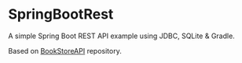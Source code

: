 # SpringBootRest
A simple Spring Boot REST API example using JDBC, SQLite & Gradle.

Based on [BookStoreAPI](https://github.com/martinrios95/BookStoreAPI) repository.